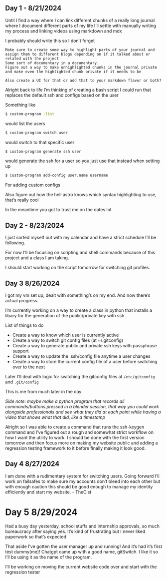 ## Day 1 - 8/21/2024
Until I find a way where I can link different chunks of a really long journal where I document different parts of my life I&#8217;ll settle with manually writing my process and linking videos using markdown and mdx

I probably should write this so I don&#8217;t forget
```
Make sure to create some way to highlight parts of your journal and assign them to different blogs depending on if it talked about or related with the project
Some sort of documentary in a documentary.
Figure out a way to make unhighlighted chunks in the journal private and make even the highlighted chunk private if it needs to be

Also create a UI for that or add that to your markdown flavor or both?
```

Alright back to life
I&#8217;m thinking of creating a bash script I could run that replaces the default ssh and configs based on the user

Something like
```bash
$ custom-program -list
```
would list the users

```bash
$ custom-program switch user
```
would switch to that specific user

```bash
$ custom-program generate ssh user
```
would generate the ssh for a user so you just use that instead when setting up

```bash
$ custom-program add-config user.name username
```
For adding custom configs

Also figure out how the hell astro knows which syntax highlighting to use, that&#8217;s really cool

In the meantime you got to trust me on the dates lol

## Day 2 - 8/23/2024
I just sorted myself out with my calendar and have a strict schedule I&#8217;ll be following.

For now I&#8217;ll be focusing on scripting and shell commands because of this project and a class I am taking.

I should start working on the script tomorrow for switching git profiles.

## Day 3 8/26/2024
I got my vm set up, dealt with something&#8217;s on my end. And now there&#8217;s actual progress.

I&#8217;m currently working on a way to create a class in python that installs a libary for the generation of the public/private key with ssh

List of things to do
- Create a way to know which user is currently active
- Create a way to switch git config files (at ~/.gitconfig)
- Create a way to generate public and private ssh keys with passphrase support
- Create a way to update the .ssh/config file anytime a user changes
- Create a way to store the current config file of a user before switching over to the next

Later I&#8217;ll deal with logic for switching the gitconfig files at `/etc/gitconfig` and `.git/config`


This is me from much later in the day

*Side note: maybe make a python program that records all commands/buttons pressed in a blender session, that way you could work alongside professionals and see what they did at each point while having a video that shows what that did, like a timestamp*

Alright so I was able to create a command that runs the ssh-keygen command and I&#8217;ve figured out a rough and somewhat strict workflow on how I want the utility to work. I should be done with the first version tomorrow and then focus more on making my website public and adding a regression testing framework to it before finally making it look good.

## Day 4 8/27/2024
I am done with a rudimentary system for switching users. Going forward I&#8217;ll work on failsafes to make sure my accounts don&#8217;t bleed into each other but with enough caution this should be good enough to manage my identity efficiently and start my website. - TheCist

# Day 5 8/29/2024
Had a busy day yesterday, school stuffs and internship approvals, so much bureaucracy after saying yes. It&#8217;s kind of frustrating but I never liked paperwork so that&#8217;s expected

That aside I&#8217;ve gotten the user manager up and running! And it&#8217;s had it&#8217;s first test dummy(me)! Chatgpt came up with a good name, gitSwitch. I like it so I&#8217;ll be using it as the name of the program.

I&#8217;ll be working on moving the current website code over and start with the regression tester